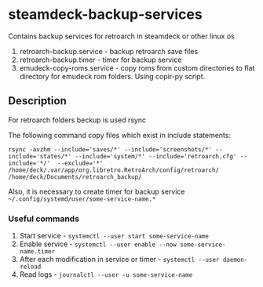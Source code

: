 # steamdeck-backup-services
Contains backup services for retroarch in steamdeck or other linux os

1) retroarch-backup.service - backup retroarch save files
2) retroarch-backup.timer - timer for backup service
3) emudeck-copy-roms.service - copy roms from custom directories to flat directory for 
emudeck rom folders. Using copir-py script.

## Description

For retroarch folders beckup is used rsync

The following command copy files which exist in include statements:

`rsync -avzhm --include='saves/*' --include='screenshots/*' --include='states/*' --include='system/*' --include='retroarch.cfg' --include='*/'  --exclude='*'  /home/deck/.var/app/org.libretro.RetroArch/config/retroarch/ /home/deck/Documents/retroarch_backup/`

Also, it is necessary to create timer for backup service
`~/.config/systemd/user/some-service-name.*`


### Useful commands
1) Start service - `systemctl --user start some-service-name`
2) Enable service - `systemctl --user enable --now some-service-name.timer`
3) After each modification in service or timer - `systemctl --user daemon-reload`
4) Read logs - `journalctl --user -u some-service-name`